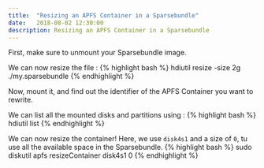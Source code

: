 ```yaml
---
title:  "Resizing an APFS Container in a Sparsebundle"
date:   2018-08-02 12:30:00
description: Resizing an APFS Container in a Sparsebundle
---
```



First, make sure to unmount your Sparsebundle image.

We can now resize the file  :
{% highlight bash %}
hdiutil resize -size 2g ./my.sparsebundle
{% endhighlight %}

Now, mount it, and find out the identifier of the APFS Container you want to rewrite.

We can list all the mounted disks and partitions using :
{% highlight bash %}
hdiutil list
{% endhighlight %}

We can now resize the container! Here, we use `disk4s1` and a size of `0`, tu use all the available space in the Sparsebundle.
{% highlight bash %}
sudo diskutil apfs resizeContainer disk4s1 0
{% endhighlight %}

